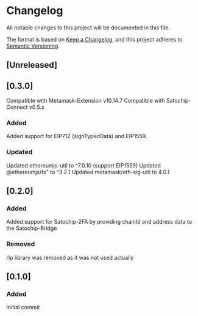# Changelog
All notable changes to this project will be documented in this file.

The format is based on [Keep a Changelog](https://keepachangelog.com/en/1.0.0/),
and this project adheres to [Semantic Versioning](https://semver.org/spec/v2.0.0.html).

## [Unreleased]

## [0.3.0]

Compatible with Metamask-Extension v10.14.7
Compatible with Satochip-Connect v0.5.x

### Added
Added support for EIP712 (signTypedData) and EIP1559.

### Updated
Updated ethereumjs-util to ^7.0.10 (support EIP1559)
Updated @ethereumjs/tx" to ^3.2.1
Updated metamask/eth-sig-util to 4.0.1

## [0.2.0]
### Added
Added support for Satochip-2FA by providing chainId and address data to the Satochip-Bridge


### Removed
rlp library was removed as it was not used actually

## [0.1.0]
### Added
Initial commit
